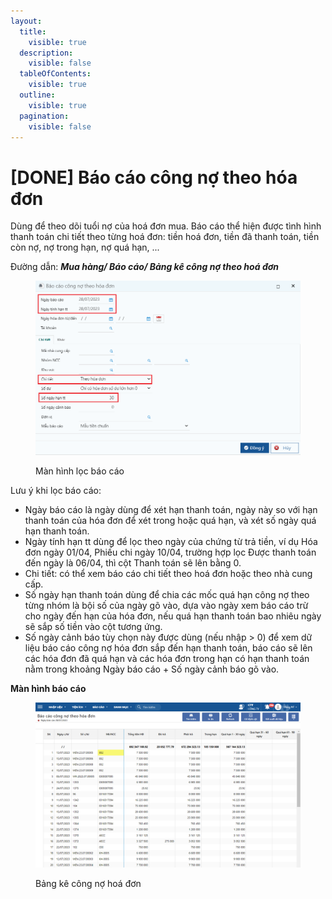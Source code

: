 ```yaml
---
layout:
  title:
    visible: true
  description:
    visible: false
  tableOfContents:
    visible: true
  outline:
    visible: true
  pagination:
    visible: false
---
```


# \[DONE] Báo cáo công nợ theo hóa đơn

Dùng để theo dõi tuổi nợ của hoá đơn mua. Báo cáo thể hiện được tình hình thanh toán chi tiết theo từng hoá đơn: tiền hoá đơn, tiền đã thanh toán, tiền còn nợ, nợ trong hạn, nợ quá hạn, ...

Đường dẫn: _**Mua hàng/ Báo cáo/ Bảng kê công nợ theo hoá đơn**_

<figure><img src="../../.gitbook/assets/bảng kê công nợ hoá đơn.png" alt=""><figcaption><p>Màn hình lọc báo cáo</p></figcaption></figure>

Lưu ý khi lọc báo cáo:

* Ngày báo cáo là ngày dùng để xét hạn thanh toán, ngày này so với hạn thanh toán của hóa đơn để xét trong hoặc quá hạn, và xét số ngày quá hạn thanh toán.
* Ngày tính hạn tt dùng để lọc theo ngày của chứng từ trả tiền, ví dụ Hóa đơn ngày 01/04, Phiếu chi ngày 10/04, trường hợp lọc Được thanh toán đến ngày là 06/04, thì cột Thanh toán sẽ lên bằng 0.
* Chi tiết: có thể xem báo cáo chi tiết theo hoá đơn hoặc theo nhà cung cấp.
* Số ngày hạn thanh toán dùng để chia các mốc quá hạn công nợ theo từng nhóm là bội số của ngày gõ vào, dựa vào ngày xem báo cáo trừ cho ngày đến hạn của hóa đơn, nếu quá hạn thanh toán bao nhiêu ngày sẽ sắp số tiền vào cột tương ứng.
* Số ngày cảnh báo tùy chọn này được dùng (nếu nhập > 0) để xem dữ liệu báo cáo công nợ hóa đơn sắp đến hạn thanh toán, báo cáo sẽ lên các hóa đơn đã quá hạn và các hóa đơn trong hạn có hạn thanh toán nằm trong khoảng Ngày báo cáo + Số ngày cảnh báo gõ vào.

**Màn hình báo cáo**

<figure><img src="../../.gitbook/assets/bảng kê công nợ hđ 2.png" alt=""><figcaption><p>Bảng kê công nợ hoá đơn</p></figcaption></figure>
